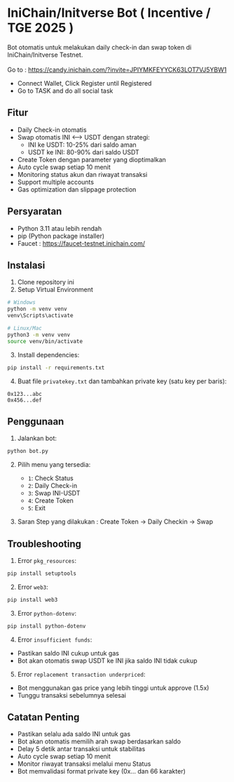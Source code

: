 # IniChain/Initverse Bot ( Incentive / TGE 2025 )

Bot otomatis untuk melakukan daily check-in dan swap token di IniChain/Initverse Testnet.
<br><br> Go to : https://candy.inichain.com/?invite=JPIYMKFEYYCK63LOT7VJ5YBW1
- Connect Wallet, Click Register until Registered
- Go to TASK and do all social task

## Fitur
- Daily Check-in otomatis
- Swap otomatis INI ⟷ USDT dengan strategi:
  - INI ke USDT: 10-25% dari saldo aman
  - USDT ke INI: 80-90% dari saldo USDT
- Create Token dengan parameter yang dioptimalkan
- Auto cycle swap setiap 10 menit
- Monitoring status akun dan riwayat transaksi
- Support multiple accounts
- Gas optimization dan slippage protection

## Persyaratan
- Python 3.11 atau lebih rendah
- pip (Python package installer)
- Faucet : https://faucet-testnet.inichain.com/

## Instalasi
1. Clone repository ini
2. Setup Virtual Environment
```bash
# Windows
python -m venv venv
venv\Scripts\activate

# Linux/Mac
python3 -m venv venv
source venv/bin/activate
```
3. Install dependencies:
```bash
pip install -r requirements.txt
```
4. Buat file `privatekey.txt` dan tambahkan private key (satu key per baris):
```
0x123...abc
0x456...def
```

## Penggunaan
1. Jalankan bot:
```bash
python bot.py
```

2. Pilih menu yang tersedia:
   - `1`: Check Status
   - `2`: Daily Check-in
   - `3`: Swap INI-USDT
   - `4`: Create Token
   - `5`: Exit

3. Saran Step yang dilakukan : Create Token -> Daily Checkin -> Swap

## Troubleshooting
1. Error `pkg_resources`:
```bash
pip install setuptools
```

2. Error `web3`:
```bash
pip install web3
```

3. Error `python-dotenv`:
```bash
pip install python-dotenv
```

4. Error `insufficient funds`:
- Pastikan saldo INI cukup untuk gas
- Bot akan otomatis swap USDT ke INI jika saldo INI tidak cukup

5. Error `replacement transaction underpriced`:
- Bot menggunakan gas price yang lebih tinggi untuk approve (1.5x)
- Tunggu transaksi sebelumnya selesai

## Catatan Penting
- Pastikan selalu ada saldo INI untuk gas
- Bot akan otomatis memilih arah swap berdasarkan saldo
- Delay 5 detik antar transaksi untuk stabilitas
- Auto cycle swap setiap 10 menit
- Monitor riwayat transaksi melalui menu Status
- Bot memvalidasi format private key (0x... dan 66 karakter) 
